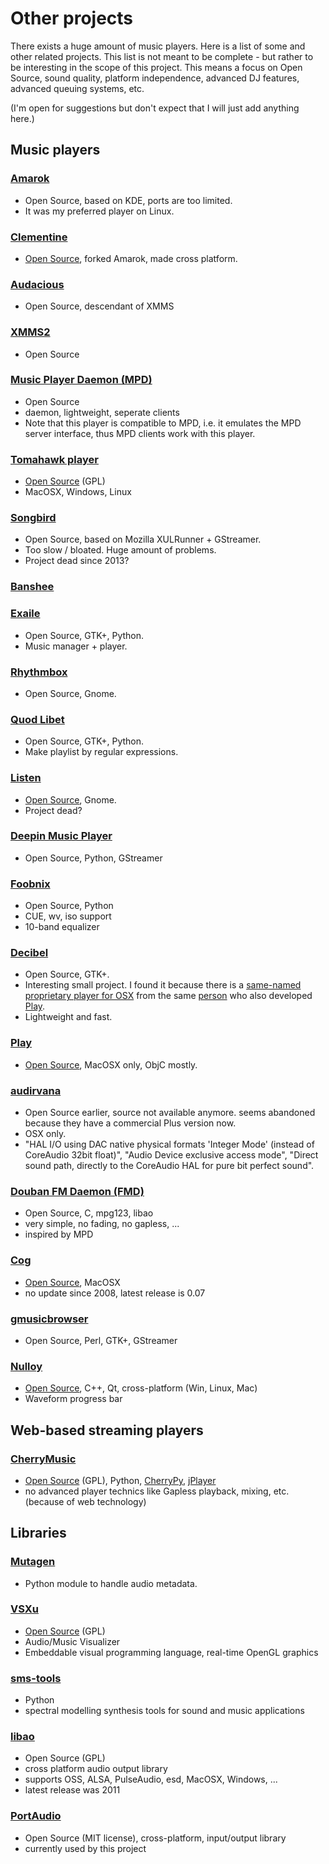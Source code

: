 # Other projects

There exists a huge amount of music players. Here is a list of some and other related projects. This list is not meant to be complete - but rather to be interesting in the scope of this project. This means a focus on Open Source, sound quality, platform independence, advanced DJ features, advanced queuing systems, etc.

(I'm open for suggestions but don't expect that I will just add anything here.)



## Music players

### [Amarok](http://amarok.kde.org/)

* Open Source, based on KDE, ports are too limited.
* It was my preferred player on Linux.

### [Clementine](http://www.clementine-player.org/)

* [Open Source](https://code.google.com/p/clementine-player/), forked Amarok, made cross platform.

### [Audacious](http://audacious-media-player.org/)

* Open Source, descendant of XMMS

### [XMMS2](https://xmms2.org/)

* Open Source

### [Music Player Daemon (MPD)](http://www.musicpd.org/)

* Open Source
* daemon, lightweight, seperate clients
* Note that this player is compatible to MPD, i.e. it emulates the MPD server interface, thus MPD clients work with this player.

### [Tomahawk player](http://www.tomahawk-player.org/)

* [Open Source](https://github.com/tomahawk-player/tomahawk) (GPL)
* MacOSX, Windows, Linux

### [Songbird](http://getsongbird.com/)

* Open Source, based on Mozilla XULRunner + GStreamer.
* Too slow / bloated. Huge amount of problems.
* Project dead since 2013?

### [Banshee](http://banshee.fm/)

### [Exaile](http://exaile.org/)

* Open Source, GTK+, Python.
* Music manager + player.

### [Rhythmbox](https://projects.gnome.org/rhythmbox/)

* Open Source, Gnome.

### [Quod Libet](https://code.google.com/p/quodlibet/)

* Open Source, GTK+, Python.
* Make playlist by regular expressions.

### [Listen](http://www.listen-project.org/)

* [Open Source](http://sourceforge.net/projects/listengnome/), Gnome.
* Project dead?

### [Deepin Music Player](https://github.com/linuxdeepin/deepin-music-player)

* Open Source, Python, GStreamer

### [Foobnix](https://github.com/foobnix/foobnix)

* Open Source, Python
* CUE, wv, iso support
* 10-band equalizer

### [Decibel](http://decibel.silent-blade.org/)

* Open Source, GTK+.
* Interesting small project. I found it because there is a [same-named proprietary player for OSX](http://sbooth.org/Decibel/) from the same [person](https://github.com/sbooth) who also developed [Play](#play).
* Lightweight and fast.

### [Play](http://sbooth.org/Play/)

* [Open Source](https://github.com/sbooth/Play), MacOSX only, ObjC mostly.

### [audirvana](https://code.google.com/p/audirvana/)

* Open Source earlier, source not available anymore. seems abandoned because they have a commercial Plus version now.
* OSX only.
* "HAL I/O using DAC native physical formats 'Integer Mode' (instead of CoreAudio 32bit float)", "Audio Device exclusive access mode", "Direct sound path, directly to the CoreAudio HAL for pure bit perfect sound".

### [Douban FM Daemon (FMD)](http://hzqtc.github.io/fmd/)

* Open Source, C, mpg123, libao
* very simple, no fading, no gapless, ...
* inspired by MPD

### [Cog](http://cogx.org/)

* [Open Source](http://sourceforge.net/projects/cogosx/), MacOSX
* no update since 2008, latest release is 0.07

### [gmusicbrowser](http://gmusicbrowser.org/)

* Open Source, Perl, GTK+, GStreamer

### [Nulloy](http://nulloy.com/)

* [Open Source](https://github.com/sergey-vlasov/nulloy), C++, Qt, cross-platform (Win, Linux, Mac)
* Waveform progress bar


## Web-based streaming players

### [CherryMusic](http://www.fomori.org/cherrymusic/)

* [Open Source](https://github.com/devsnd/cherrymusic) (GPL), Python, [CherryPy](http://www.cherrypy.org/), [jPlayer](http://jplayer.org/)
* no advanced player technics like Gapless playback, mixing, etc. (because of web technology)



## Libraries

### [Mutagen](https://code.google.com/p/mutagen/)

* Python module to handle audio metadata.

### [VSXu](http://www.vsxu.com/)

* [Open Source](https://github.com/vovoid/vsxu) (GPL)
* Audio/Music Visualizer
* Embeddable visual programming language, real-time OpenGL graphics

### [sms-tools](https://github.com/MTG/sms-tools)

* Python
* spectral modelling synthesis tools for sound and music applications

### [libao](http://xiph.org/ao/)

* Open Source (GPL)
* cross platform audio output library
* supports OSS, ALSA, PulseAudio, esd, MacOSX, Windows, ...
* latest release was 2011

### [PortAudio](http://www.portaudio.com/)

* Open Source (MIT license), cross-platform, input/output library
* currently used by this project

